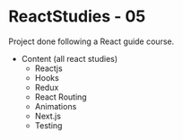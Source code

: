 # ReactStudies - 05
Project done following a React guide course.

 - Content (all react studies) 
    - Reactjs
    - Hooks
    - Redux
    - React Routing
    - Animations
    - Next.js
    - Testing
